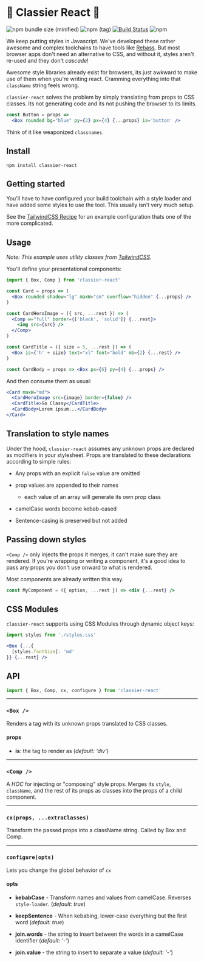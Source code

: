 # 🎩 Classier React 🥂
![npm bundle size (minified)](https://img.shields.io/bundlephobia/min/classier-react.svg)
![npm (tag)](https://img.shields.io/npm/v/classier-react.svg)
[![Build Status](https://travis-ci.com/d3dc/classier-react.svg?branch=master)](https://travis-ci.com/d3dc/classier-react)
![npm](https://img.shields.io/npm/l/classier-react.svg)




We keep putting styles in Javascript. We've developed these rather awesome and complex toolchains to have tools like [Rebass](jxnblk/rebass). But most browser apps don't need an alternative to CSS, and without it, styles aren't re-used and they don't _cascade_!

Awesome style libraries already exist for browsers, its just awkward to make use of them when you're writing react. Cramming everything into that `className` string feels wrong.

`classier-react` solves the problem by simply translating from props to CSS classes. Its not generating code and its not pushing the browser to its limits.

```jsx
const Button = props =>
  <Box rounded bg="blue" py={2} px={4} {...props} is='button' />
```

Think of it like weaponized `classnames`.

## Install

```
npm install classier-react
```

## Getting started

You'll have to have configured your build toolchain with a style loader and have added some styles to use the tool. This usually isn't very much setup. 

See the [TailwindCSS Recipe](docs/recipes/tailwindcss.md) for an example configuration thats one of the more complicated.


## Usage
_Note: This example uses utility classes from [TailwindCSS](https://tailwindcss.com/docs/)._

You'll define your presentational components:

```jsx
import { Box, Comp } from 'classier-react'

const Card = props => (
  <Box rounded shadow="lg" maxW="sm" overflow="hidden" {...props} />
)

const CardHeroImage = ({ src, ...rest }) => (
  <Comp w="full" border={['black', 'solid']} {...rest}>
    <img src={src} />
  </Comp>
)

const CardTitle = ({ size = 5, ...rest }) => (
  <Box is={'h' + size} text="xl" font="bold" mb={2} {...rest} />
)

const CardBody = props => <Box px={6} py={4} {...props} />
```

And then consume them as usual:

```jsx
<Card maxW="md">
  <CardHeroImage src={image} border={false} />
  <CardTitle>So Classy</CardTitle>
  <CardBody>Lorem ipsum...</CardBody>
</Card>
```

## Translation to style names

Under the hood, `classier-react` assumes any unknown props are declared as modifiers in your stylesheet. Props are translated to these declarations according to simple rules:

- Any props with an explicit `false` value are omitted

- prop values are appended to their names
   - each value of an array will generate its own prop class

- camelCase words become kebab-cased

- Sentence-casing is preserved but not added


## Passing down styles

`<Comp />` only injects the props it merges, it can't make sure they are rendered. If you're wrapping or writing a component, it's a good idea to pass any props you don't use onward to what is rendered.

Most components are already written this way.

```jsx
const MyComponent = ({ option, ...rest }) => <div {...rest} />
```

## CSS Modules

`classier-react` supports using CSS Modules through dynamic object keys:

```jsx
import styles from './styles.css'

<Box {...{
  [styles.fontSize]: 'md'
}} {...rest} />
```

## API

```js
import { Box, Comp, cx, configure } from 'classier-react'
```

---

### `<Box />`

Renders a tag with its unknown props translated to CSS classes.

#### props

- **is**: the tag to render as (_default: 'div'_)


---

### `<Comp />`

A _HOC_ for injecting or "composing" style props. Merges its `style`, `className`, and the rest of its props as classes into the props of a child component.


---

### `cx(props, ...extraClasses)`

Transform the passed props into a className string. Called by Box and Comp.


---

### `configure(opts)`

Lets you change the global behavior of `cx`

#### opts

- **kebabCase** - Transform names and values from camelCase. Reverses `style-loader`. (_default: true_)

- **keepSentence** - When kebabing, lower-case everything but the first word (_default: true_)

- **join.words** - the string to insert between the words in a camelCase identifier (_default: '-'_)

- **join.value** - the string to insert to separate a value (_default: '-'_)
